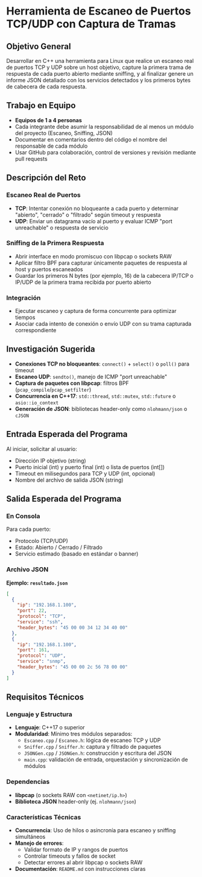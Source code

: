 # Herramienta de Escaneo de Puertos TCP/UDP con Captura de Tramas

## Objetivo General

Desarrollar en C++ una herramienta para Linux que realice un escaneo real de puertos TCP y UDP sobre un host objetivo, capture la primera trama de respuesta de cada puerto abierto mediante sniffing, y al finalizar genere un informe JSON detallado con los servicios detectados y los primeros bytes de cabecera de cada respuesta.

## Trabajo en Equipo

- **Equipos de 1 a 4 personas**
- Cada integrante debe asumir la responsabilidad de al menos un módulo del proyecto (Escaneo, Sniffing, JSON)
- Documentar en comentarios dentro del código el nombre del responsable de cada módulo
- Usar GitHub para colaboración, control de versiones y revisión mediante pull requests

## Descripción del Reto

### Escaneo Real de Puertos

- **TCP**: Intentar conexión no bloqueante a cada puerto y determinar "abierto", "cerrado" o "filtrado" según timeout y respuesta
- **UDP**: Enviar un datagrama vacío al puerto y evaluar ICMP "port unreachable" o respuesta de servicio

### Sniffing de la Primera Respuesta

- Abrir interface en modo promiscuo con libpcap o sockets RAW
- Aplicar filtro BPF para capturar únicamente paquetes de respuesta al host y puertos escaneados
- Guardar los primeros N bytes (por ejemplo, 16) de la cabecera IP/TCP o IP/UDP de la primera trama recibida por puerto abierto

### Integración

- Ejecutar escaneo y captura de forma concurrente para optimizar tiempos
- Asociar cada intento de conexión o envío UDP con su trama capturada correspondiente

## Investigación Sugerida

- **Conexiones TCP no bloqueantes**: `connect()` + `select()` o `poll()` para timeout
- **Escaneo UDP**: `sendto()`, manejo de ICMP "port unreachable"
- **Captura de paquetes con libpcap**: filtros BPF (`pcap_compile`/`pcap_setfilter`)
- **Concurrencia en C++17**: `std::thread`, `std::mutex`, `std::future` o `asio::io_context`
- **Generación de JSON**: bibliotecas header-only como `nlohmann/json` o `cJSON`

## Entrada Esperada del Programa

Al iniciar, solicitar al usuario:

- Dirección IP objetivo (string)
- Puerto inicial (int) y puerto final (int) o lista de puertos (int[])
- Timeout en milisegundos para TCP y UDP (int, opcional)
- Nombre del archivo de salida JSON (string)

## Salida Esperada del Programa

### En Consola

Para cada puerto:
- Protocolo (TCP/UDP)
- Estado: Abierto / Cerrado / Filtrado
- Servicio estimado (basado en estándar o banner)

### Archivo JSON

**Ejemplo: `resultado.json`**

```json
[
  {
    "ip": "192.168.1.100",
    "port": 22,
    "protocol": "TCP",
    "service": "ssh",
    "header_bytes": "45 00 00 34 12 34 40 00"
  },
  {
    "ip": "192.168.1.100",
    "port": 161,
    "protocol": "UDP",
    "service": "snmp",
    "header_bytes": "45 00 00 2c 56 78 00 00"
  }
]
```

## Requisitos Técnicos

### Lenguaje y Estructura

- **Lenguaje**: C++17 o superior
- **Modularidad**: Mínimo tres módulos separados:
  - `Escaneo.cpp` / `Escaneo.h`: lógica de escaneo TCP y UDP
  - `Sniffer.cpp` / `Sniffer.h`: captura y filtrado de paquetes
  - `JSONGen.cpp` / `JSONGen.h`: construcción y escritura del JSON
  - `main.cpp`: validación de entrada, orquestación y sincronización de módulos

### Dependencias

- **libpcap** (o sockets RAW con `<netinet/ip.h>`)
- **Biblioteca JSON** header-only (ej. `nlohmann/json`)

### Características Técnicas

- **Concurrencia**: Uso de hilos o asincronía para escaneo y sniffing simultáneos
- **Manejo de errores**:
  - Validar formato de IP y rangos de puertos
  - Controlar timeouts y fallos de socket
  - Detectar errores al abrir libpcap o sockets RAW
- **Documentación**: `README.md` con instrucciones claras
